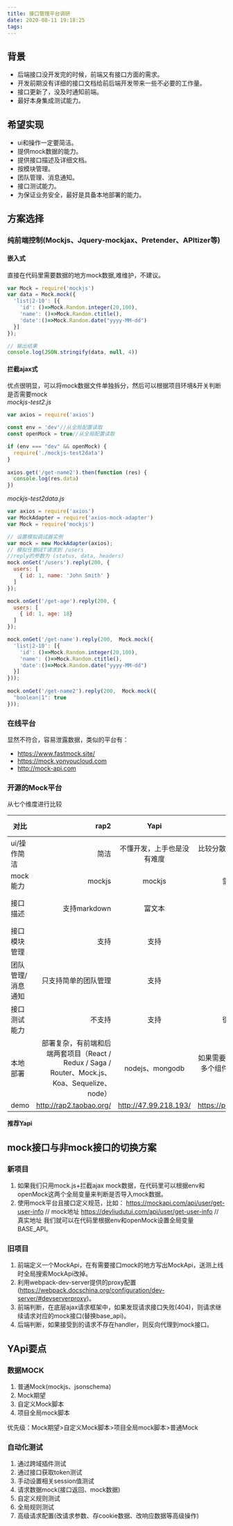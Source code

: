 ```yaml
---
title: 接口管理平台调研
date: 2020-08-11 19:18:25
tags:
---
```


## 背景
- 后端接口没开发完的时候，前端又有接口方面的需求。  
- 开发前期没有详细的接口文档给前后端开发带来一些不必要的工作量。  
- 接口更新了，没及时通知前端。  
- 最好本身集成测试能力。  

## 希望实现
- ui和操作一定要简洁。
- 提供mock数据的能力。
- 提供接口描述及详细文档。
- 按模块管理。
- 团队管理、消息通知。
- 接口测试能力。
- 为保证业务安全，最好是具备本地部署的能力。

## 方案选择
### 纯前端控制(Mockjs、Jquery-mockjax、Pretender、APItizer等)
#### 嵌入式
直接在代码里需要数据的地方mock数据,难维护，不建议。  
```js
var Mock = require('mockjs')
var data = Mock.mock({
  'list|2-10': [{
    'id': ()=>Mock.Random.integer(20,100),
    'name': ()=>Mock.Random.ctitle(),
    'date':()=>Mock.Random.date("yyyy-MM-dd")
  }]
});

// 输出结果
console.log(JSON.stringify(data, null, 4))
```
#### 拦截ajax式
优点很明显，可以将mock数据文件单独拆分，然后可以根据项目环境&开关判断是否需要mock  
*mockjs-test2.js*
```js
var axios = require('axios')

const env = 'dev'//从全局配置读取
const openMock = true//从全局配置读取

if (env === "dev" && openMock) {
  require('./mockjs-test2data')
}
      
axios.get('/get-name2').then(function (res) {
  console.log(res.data)
})
```

*mockjs-test2data.js*
```js
var axios = require('axios')
var MockAdapter = require('axios-mock-adapter')
var Mock = require('mockjs')

// 设置模拟调试器实例
var mock = new MockAdapter(axios);
// 模拟任意GET请求到 /users
//reply的参数为 (status, data, headers)
mock.onGet('/users').reply(200, {
  users: [
    { id: 1, name: 'John Smith' }
  ]
});

mock.onGet('/get-age').reply(200, {
  users: [
    { id: 1, age: 18}
  ]
});

mock.onGet('/get-name').reply(200,  Mock.mock({
  'list|2-10': [{
    'id': ()=>Mock.Random.integer(20,100),
    'name': ()=>Mock.Random.ctitle(),
    'date':()=>Mock.Random.date("yyyy-MM-dd")
  }]
}));
      
mock.onGet('/get-name2').reply(200,  Mock.mock({
  "boolean|1": true
}));
```
        
### 在线平台  
显然不符合，容易泄露数据，类似的平台有：
- https://www.fastmock.site/
- https://mock.yonyoucloud.com
- http://mock-api.com

### 开源的Mock平台  

从七个维度进行比较  

| 对比        | rap2   |  Yapi  | swagger   |  easy-mock  |nei  |Eolinker  |DOClever  |
| --------   | -----:  | :----:  |:----:  |:----:  |:----:  |:----:  |:----:  |
| ui/操作简洁| 简洁   |   不懂开发，上手也是没有难度     |比较分散，主要是做接口文档维护     |涉及到工具配合使用，成本会稍大     |整体流程比较复杂     |操作有点复杂，response和mock分开     |简洁     |
| mock能力|   mockjs   |   mockjs   |需要安装扩展     |mockjs     |自己一套+mockjs     |支持     |支持    |
| 接口描述|    支持markdown    |  富文本  |文本     |文本，高级需要借助swagger     |文本    |支持     |支持     |
| 接口模块管理 |    支持    |  支持  |不支持     |支持     |支持     |支持     |支持     |
| 团队管理/消息通知 |    只支持简单的团队管理    |  支持  |不支持     |支持     |支持     |支持     |支持     |
| 接口测试能力|    不支持    |  支持  |很简单的测试     |需要借助swagger    |需要chrome插件支持     |支持     |简单支持     |
| 本地部署|    部署复杂，有前端和后端两套项目（React / Redux / Saga / Router、Mock.js、Koa、Sequelize、node）    |  nodejs、mongodb  |如果需要完整功能，需要部署多个组件，比较依赖yaml和json配置     |nodejs、mongodb、redis    |nodejs、mongodb、redis、mysql     |开源版阉割了部分功能     |支持     |
| demo |    http://rap2.taobao.org/    |  http://47.99.218.193/  |https://petstore.swagger.io/     |     |https://nei.netease.com/     |https://ldtcorp.w.eolinker.com/     |http://doclever.cn/     |

**推荐Yapi**

## mock接口与非mock接口的切换方案
### 新项目
1. 如果我们只用mock.js+拦截ajax mock数据，在代码里可以根据env和openMock这两个全局变量来判断是否导入mock数据。
2. 使用mock平台且接口定义规范，比如：
    https://mockapi.com/api/user/get-user-info   // mock地址
    https://devliudutui.com/api/user/get-user-info  // 真实地址
    我们就可以在代码里根据env和openMock设置全局变量BASE_API。

### 旧项目
1. 前端定义一个MockApi，在有需要接口mock的地方写出MockApi，送测上线时全局搜索MockApi改掉。
2. 利用webpack-dev-server提供的proxy配置(https://webpack.docschina.org/configuration/dev-server/#devserverproxy)。
3. 前端判断，在底层ajax请求框架中，如果发现请求接口失败(404)，则请求继续请求对应的mock接口(替换base_api)。
4. 后端判断，如果接受到的请求不存在handler，则反向代理到mock接口。

## YApi要点
### 数据MOCK
1. 普通Mock(mockjs、jsonschema)
2. Mock期望
3. 自定义Mock脚本
4. 项目全局mock脚本

优先级：Mock期望>自定义Mock脚本>项目全局mock脚本>普通Mock

### 自动化测试
1. 通过跨域插件测试
2. 通过接口获取token测试
3. 手动设置相关session值测试
4. 请求数据mock(接口返回、mock数据)
5. 自定义规则测试
6. 全局规则测试
7. 高级请求配置(改请求参数、存cookie数据、改响应数据等高级操作)
